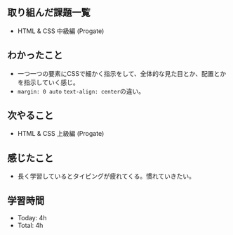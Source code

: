 ## 取り組んだ課題一覧
- HTML & CSS 中級編 (Progate)
## わかったこと
- 一つ一つの要素にCSSで細かく指示をして、全体的な見た目とか、配置とかを指示していく感じ。
- ```margin: 0 auto``` ```text-align: center```の違い。
## 次やること
- HTML & CSS 上級編 (Progate)
## 感じたこと
- 長く学習しているとタイピングが疲れてくる。慣れていきたい。
## 学習時間
- Today: 4h
- Total: 4h
